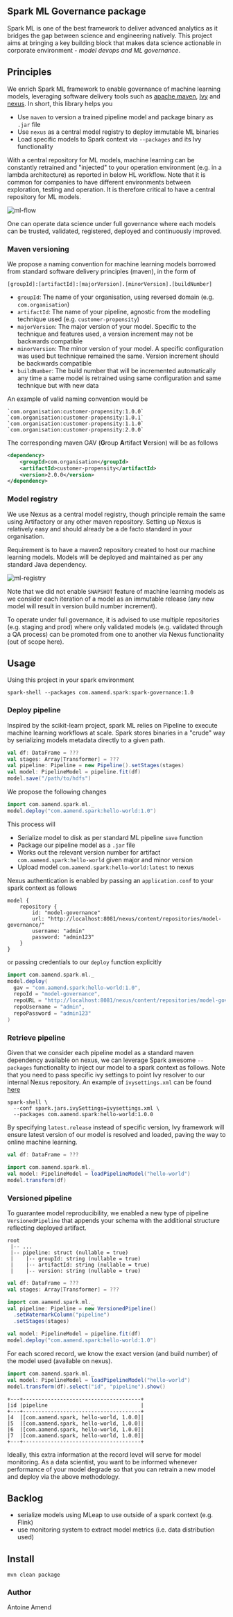 ## Spark ML Governance package

Spark ML is one of the best framework to deliver advanced analytics
as it bridges the gap between science and engineering natively.
This project aims at bringing a key building block that makes
data science actionable in corporate environment - *model devops and ML governance*.

## Principles

We enrich Spark ML framework to enable governance of machine learning models,
leveraging software delivery tools such as [apache maven](https://maven.apache.org/), [Ivy](http://ant.apache.org/ivy/) and [nexus](https://www.sonatype.com/product-nexus-repository). 
In short, this library helps you

- Use `maven` to version a trained pipeline model and package binary as `.jar` file
- Use `nexus` as a central model registry to deploy immutable ML binaries
- Load specific models to Spark context via `--packages` and its Ivy functionality

With a central repository for ML models, machine learning can be constantly retrained and "injected"
to your operation environment (e.g. in a lambda architecture) as reported in below HL workflow. 
Note that it is common for companies to have different environments between exploration, testing and operation. 
It is therefore critical to have a central repository for ML models.

![ml-flow](ml-flow.png)

One can operate data science under full governance where each
models can be trusted, validated, registered, deployed and continuously improved.

### Maven versioning

We propose a naming convention for machine learning models borrowed from standard 
software delivery principles (maven), in the form of

```
[groupId]:[artifactId]:[majorVersion].[minorVersion].[buildNumber]
```

- `groupId`: The name of your organisation, using reversed domain (e.g. `com.organisation`)
- `artifactId`: The name of your pipeline, agnostic from the modelling technique used (e.g. `customer-propensity`)
- `majorVersion`: The major version of your model. Specific to the technique and features used, a version increment may not be backwards compatible
- `minorVersion`: The minor version of your model. A specific configuration was used but technique remained the same. Version increment should be backwards compatible
- `buildNumber`: The build number that will be incremented automatically any time a same model is retrained using same configuration and same technique but with new data

An example of valid naming convention would be

    `com.organisation:customer-propensity:1.0.0`
    `com.organisation:customer-propensity:1.0.1`
    `com.organisation:customer-propensity:1.1.0`
    `com.organisation:customer-propensity:2.0.0`

The corresponding maven GAV (**G**roup **A**rtifact **V**ersion) will be as follows

```xml
<dependency>
    <groupId>com.organisation</groupId>
    <artifactId>customer-propensity</artifactId>
    <version>2.0.0</version>
</dependency>
```

### Model registry

We use Nexus as a central model registry, though principle remain the same using Artifactory or any other maven repository.
Setting up Nexus is relatively easy and should already be a de facto standard in your organisation. 

Requirement is to have a maven2 repository created to host our machine learning models. 
Models will be deployed and maintained as per any standard Java dependency.

![ml-registry](model_repository.png)

Note that we did not enable `SNAPSHOT` feature of machine learning models as we consider each iteration 
of a model as an immutable release (any new model will result in version build number increment).
 
To operate under full governance, it is advised to use multiple repositories (e.g. staging and prod) where only validated
models (e.g. validated through a QA process) can be promoted from one to another via Nexus functionality (out of scope here). 

## Usage

Using this project in your spark environment

```shell script
spark-shell --packages com.aamend.spark:spark-governance:1.0
```

### Deploy pipeline

Inspired by the scikit-learn project, spark ML relies on Pipeline to execute machine learning workflows at scale.
Spark stores binaries in a "crude" way by serializing models metadata directly to a given path.

```scala
val df: DataFrame = ???
val stages: Array[Transformer] = ???
val pipeline: Pipeline = new Pipeline().setStages(stages)
val model: PipelineModel = pipeline.fit(df)
model.save("/path/to/hdfs")
```

We propose the following changes

```scala
import com.aamend.spark.ml._
model.deploy("com.aamend.spark:hello-world:1.0")
```

This process will
 
- Serialize model to disk as per standard ML pipeline `save` function
- Package our pipeline model as a `.jar` file 
- Works out the relevant version number for artifact `com.aamend.spark:hello-world` given major and minor version
- Upload model `com.aamend.spark:hello-world:latest` to nexus

Nexus authentication is enabled by passing an `application.conf` to your spark context as follows

```shell script
model {
    repository {
        id: "model-governance"
        url: "http://localhost:8081/nexus/content/repositories/model-governance/"
        username: "admin"
        password: "admin123"
    }
}
```

or passing credentials to our `deploy` function explicitly

```scala
import com.aamend.spark.ml._
model.deploy(
  gav = "com.aamend.spark:hello-world:1.0",
  repoId = "model-governance",
  repoURL = "http://localhost:8081/nexus/content/repositories/model-governance/",
  repoUsername = "admin",
  repoPassword = "admin123"
)
```

### Retrieve pipeline

Given that we consider each pipeline model as a standard maven dependency available on nexus, 
we can leverage Spark awesome `--packages` functionality to inject our model to a spark context as follows. 
Note that you need to pass specific ivy settings to point Ivy resolver to our internal Nexus repository. 
An example of `ivysettings.xml` can be found [here](ivysettings.xml)

```shell script
spark-shell \
  --conf spark.jars.ivySettings=ivysettings.xml \
  --packages com.aamend.spark:hello-world:1.0.0
```

By specifying `latest.release` instead of specific version, Ivy framework will ensure latest version of our 
model is resolved and loaded, paving the way to online machine learning.

```scala
val df: DataFrame = ???

import com.aamend.spark.ml._
val model: PipelineModel = loadPipelineModel("hello-world")
model.transform(df)
```

### Versioned pipeline

To guarantee model reproducibility, we enabled a new type of pipeline `VersionedPipeline` that appends your schema with 
the additional structure reflecting deployed artifact.

```
root
 |-- ...
 |-- pipeline: struct (nullable = true)
 |    |-- groupId: string (nullable = true)
 |    |-- artifactId: string (nullable = true)
 |    |-- version: string (nullable = true)
```

```scala
val df: DataFrame = ???
val stages: Array[Transformer] = ???

import com.aamend.spark.ml._
val pipeline: Pipeline = new VersionedPipeline()
  .setWatermarkColumn("pipeline")
  .setStages(stages)

val model: PipelineModel = pipeline.fit(df)
model.deploy("com.aamend.spark:hello-world:1.0")
```

For each scored record, we know the exact version (and build number) of the model used (available on nexus). 

```scala
import com.aamend.spark.ml._
val model: PipelineModel = loadPipelineModel("hello-world")
model.transform(df).select("id", "pipeline").show()
```

```
+---+--------------------------------------+
|id |pipeline                              |
+---+--------------------------------------+
|4  |[com.aamend.spark, hello-world, 1.0.0]|
|5  |[com.aamend.spark, hello-world, 1.0.0]|
|6  |[com.aamend.spark, hello-world, 1.0.0]|
|7  |[com.aamend.spark, hello-world, 1.0.0]|
+---+--------------------------------------+
```

Ideally, this extra information at the record level will serve for model monitoring. 
As a data scientist, you want to be informed whenever performance of your model degrade so that you can
retrain a new model and deploy via the above methodology.

## Backlog

- serialize models using MLeap to use outside of a spark context (e.g. Flink)
- use monitoring system to extract model metrics (i.e. data distribution used)

## Install

```shell script
mvn clean package
```

### Author

Antoine Amend
